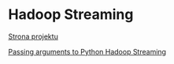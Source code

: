 # Hadoop Streaming

[Strona projektu](https://hadoop.apache.org/docs/r2.10.1/hadoop-streaming/HadoopStreaming.html)

[Passing arguments to Python Hadoop Streaming](https://www.tnoda.com/blog/2013-11-23/)


